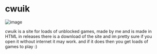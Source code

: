 # cwuik
![image](https://github.com/user-attachments/assets/d3b93a2b-598f-46f0-b6a6-5577595cde61)

cwuik is a site for loads of unblocked games, made by me and is made in HTML in releases there is a download of the site and im pretty sure if you open it without internet it may work. and if it does then you get loads of games to play :)
